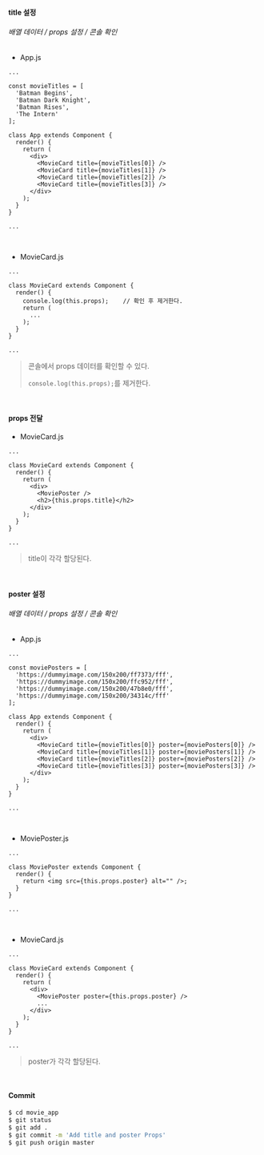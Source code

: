 #### title 설정

###### 배열 데이터 / props 설정 / 콘솔 확인

- App.js

```react
...

const movieTitles = [
  'Batman Begins',
  'Batman Dark Knight',
  'Batman Rises',
  'The Intern'
];

class App extends Component {
  render() {
    return (
      <div>
        <MovieCard title={movieTitles[0]} />
        <MovieCard title={movieTitles[1]} />
        <MovieCard title={movieTitles[2]} />
        <MovieCard title={movieTitles[3]} />
      </div>
    );
  }
}

...
```

<br>

- MovieCard.js

```react
...

class MovieCard extends Component {
  render() {
    console.log(this.props);	// 확인 후 제거한다.
    return (
      ...
    );
  }
}

...
```

> 콘솔에서 props 데이터를 확인할 수 있다.
>
> `console.log(this.props);`를 제거한다.

<br>

#### props 전달

- MovieCard.js

```react
...

class MovieCard extends Component {
  render() {
    return (
      <div>
        <MoviePoster />
        <h2>{this.props.title}</h2>
      </div>
    );
  }
}

...
```

> title이 각각 할당된다.

<br>

#### poster 설정

###### 배열 데이터 / props 설정 / 콘솔 확인

- App.js

```react
...

const moviePosters = [
  'https://dummyimage.com/150x200/ff7373/fff',
  'https://dummyimage.com/150x200/ffc952/fff',
  'https://dummyimage.com/150x200/47b8e0/fff',
  'https://dummyimage.com/150x200/34314c/fff'
];

class App extends Component {
  render() {
    return (
      <div>
        <MovieCard title={movieTitles[0]} poster={moviePosters[0]} />
        <MovieCard title={movieTitles[1]} poster={moviePosters[1]} />
        <MovieCard title={movieTitles[2]} poster={moviePosters[2]} />
        <MovieCard title={movieTitles[3]} poster={moviePosters[3]} />
      </div>
    );
  }
}

...
```

<br>

- MoviePoster.js

```react
...

class MoviePoster extends Component {
  render() {
    return <img src={this.props.poster} alt="" />;
  }
}

...
```

<br>

- MovieCard.js

```react
...

class MovieCard extends Component {
  render() {
    return (
      <div>
        <MoviePoster poster={this.props.poster} />
        ...
      </div>
    );
  }
}

...
```

> poster가 각각 할당된다.

<br>

#### Commit

```bash
$ cd movie_app
$ git status
$ git add .
$ git commit -m 'Add title and poster Props'
$ git push origin master
```

<br>

<br>